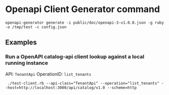 # Openapi Client Generator command
```
openapi-generator generate -i public/doc/openapi-3-v1.0.0.json -g ruby -o /tmp/test -c config.json
```
## Examples
### Run a OpenAPI catalog-api client lookup against a local running instance
API: `TenantApi`
OperationID: `list_tenants`

```
 ./test-client.rb --api-class="TenantApi" --operation="list_tenants" --host=http://localhost:3000/api/catalog/v1.0 --scheme=http
```
